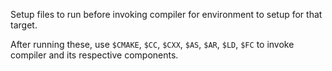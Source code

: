 Setup files to run before invoking compiler for environment to setup for that target.

After running these, use `$CMAKE`, `$CC`, `$CXX`, `$AS`, `$AR`, `$LD`, `$FC` to invoke compiler and its respective components.